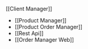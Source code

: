  [[Client Manager]] 
- [[Product Manager]]
- [[Product Order Manager]]
- [[Rest Api]]
- [[Order Manager Web]]